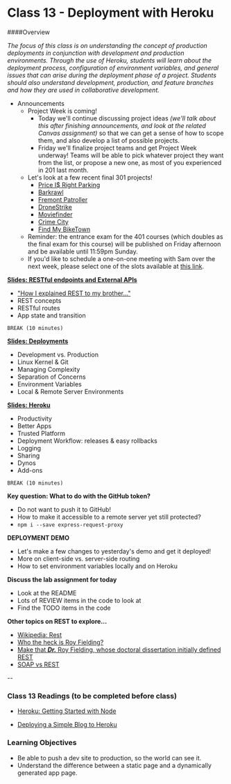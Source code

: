 # Class 13 - Deployment with Heroku

####Overview

*The focus of this class is on understanding the concept of production deployments in conjunction with development and production environments.  Through the use of Heroku, students will learn about the deployment process, configuration of environment variables, and general issues that can arise during the deployment phase of a project. Students should also understand development, production, and feature branches and how they are used in collaborative development.*

- Announcements
	- Project Week is coming!
		- Today we'll continue discussing project ideas *(we'll talk about this after finishing announcements, and look at the related Canvas assignment)* so that we can get a sense of how to scope them, and also develop a list of possible projects.
		- Friday we'll finalize project teams and get Project Week underway! Teams will be able to pick whatever project they want from the list, or propose a new one, as most of you experienced in 201 last month.
	- Let's look at a few recent final 301 projects!
		- [Price I$ Right Parking](http://priceisrightparking.herokuapp.com/)
		- [Barkrawl](https://barkrawl.herokuapp.com/)
		- [Fremont Patroller](https://fremont-bike-patroller.herokuapp.com/)
		- [DroneStrike](https://whendronesattack.herokuapp.com/)
		- [Moviefinder](https://movfinder.herokuapp.com/)
		- [Crime City](http://crime-city.herokuapp.com/)
		- [Find My BikeTown](https://find-my-biketown.herokuapp.com/)
	- Reminder: the entrance exam for the 401 courses (which doubles as the final exam for this course) will be published on Friday afternoon and be available until 11:59pm Sunday.
	- 	If you'd like to schedule a one-on-one meeting with Sam over the next week, please select one of the slots available at [this link](https://sam-301d16.youcanbook.me/).

[**Slides: RESTful endpoints and External APIs**](https://github.com/codefellows/seattle-301d17/blob/master/12-rest-apis/12-REST-APIs.pdf)

- ["How I explained REST to my brother..."](https://gist.github.com/brookr/5977550)
- REST concepts
- RESTful routes
- App state and transition

`BREAK (10 minutes)`

**[Slides: Deployments](13-deployments.pdf)**

- Development vs. Production
- Linux Kernel & Git
- Managing Complexity
- Separation of Concerns
- Environment Variables
- Local & Remote Server Environments

**[Slides: Heroku](13-heroku.pdf)**

- Productivity
- Better Apps
- Trusted Platform
- Deployment Workflow: releases & easy rollbacks
- Logging
- Sharing
- Dynos
- Add-ons

`BREAK (10 minutes)`

**Key question: What to do with the GitHub token?**

- Do not want to push it to GitHub!
- How to make it accessible to a remote server yet still protected?
- `npm i --save express-request-proxy`

**DEPLOYMENT DEMO**

- Let's make a few changes to yesterday's demo and get it deployed!
- More on client-side vs. server-side routing
- How to set environment variables locally and on Heroku

**Discuss the lab assignment for today**

- Look at the README
- Lots of REVIEW items in the code to look at
- Find the TODO items in the code

**Other topics on REST to explore...**

- [Wikipedia: Rest](https://en.wikipedia.org/wiki/Representational_state_transfer)
- [Who the heck is Roy Fielding?](https://en.wikipedia.org/wiki/Roy_Fielding)
- [Make that ***Dr.*** Roy Fielding, whose doctoral dissertation initially defined REST](https://www.ics.uci.edu/~fielding/pubs/dissertation/top.htm)
- [SOAP vs REST](http://blog.smartbear.com/apis/understanding-soap-and-rest-basics/)

--

### Class 13 Readings (to be completed before class)

* [Heroku: Getting Started with Node](https://devcenter.heroku.com/articles/getting-started-with-nodejs#introduction)

* [Deploying a Simple Blog to Heroku](https://howtonode.org/deploy-blog-to-heroku)


### Learning Objectives

* Be able to push a dev site to production, so the world can see it.
* Understand the difference between a static page and a dynamically generated app page.
